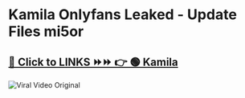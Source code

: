 
 # Kamila Onlyfans Leaked - Update Files mi5or

## <h2><a href="https://clipsfans.com/Kamila&ref=git">🔗 Click to LINKS ⏩⏩ 👉 🟢 Kamila </a></h2>

<a href="https://clipsfans.com/Kamila&ref=git" rel="nofollow" data-target="animated-image.originalLink"><img src="https://i.ibb.co.com/xMMVF88/686577567.gif" alt="Viral Video Original" style="max-width: 100%; display: inline-block;" data-target="animated-image.originalImage"></a>

